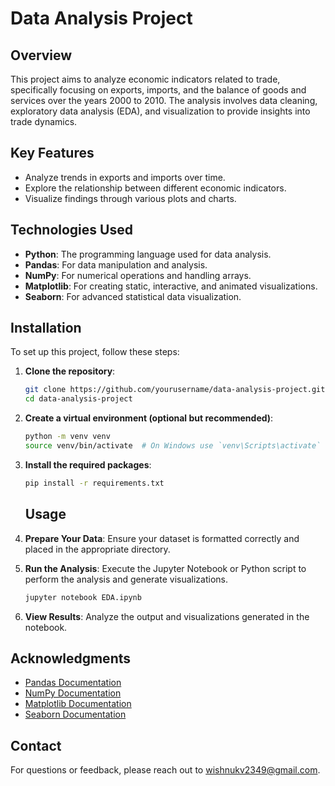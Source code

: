 
# Data Analysis Project

## Overview
This project aims to analyze economic indicators related to trade, specifically focusing on exports, imports, and the balance of goods and services over the years 2000 to 2010. The analysis involves data cleaning, exploratory data analysis (EDA), and visualization to provide insights into trade dynamics.

## Key Features
- Analyze trends in exports and imports over time.
- Explore the relationship between different economic indicators.
- Visualize findings through various plots and charts.

## Technologies Used
- **Python**: The programming language used for data analysis.
- **Pandas**: For data manipulation and analysis.
- **NumPy**: For numerical operations and handling arrays.
- **Matplotlib**: For creating static, interactive, and animated visualizations.
- **Seaborn**: For advanced statistical data visualization.

## Installation
To set up this project, follow these steps:

1. **Clone the repository**:
   ```bash
   git clone https://github.com/yourusername/data-analysis-project.git
   cd data-analysis-project

2. **Create a virtual environment (optional but recommended)**:
   ```bash
   python -m venv venv
   source venv/bin/activate  # On Windows use `venv\Scripts\activate`
   ```

3. **Install the required packages**:
   ```bash
   pip install -r requirements.txt
   ```

   ## Usage
1. **Prepare Your Data**: Ensure your dataset is formatted correctly and placed in the appropriate directory.

2. **Run the Analysis**: Execute the Jupyter Notebook or Python script to perform the analysis and generate visualizations.
   ```bash
   jupyter notebook EDA.ipynb
   ```

3. **View Results**: Analyze the output and visualizations generated in the notebook.




## Acknowledgments
- [Pandas Documentation](https://pandas.pydata.org/docs/)
- [NumPy Documentation](https://numpy.org/doc/stable/)
- [Matplotlib Documentation](https://matplotlib.org/stable/contents.html)
- [Seaborn Documentation](https://seaborn.pydata.org/)

## Contact
For questions or feedback, please reach out to [wishnukv2349@gmail.com](mailto:wishnukv2349@gmail.com).
